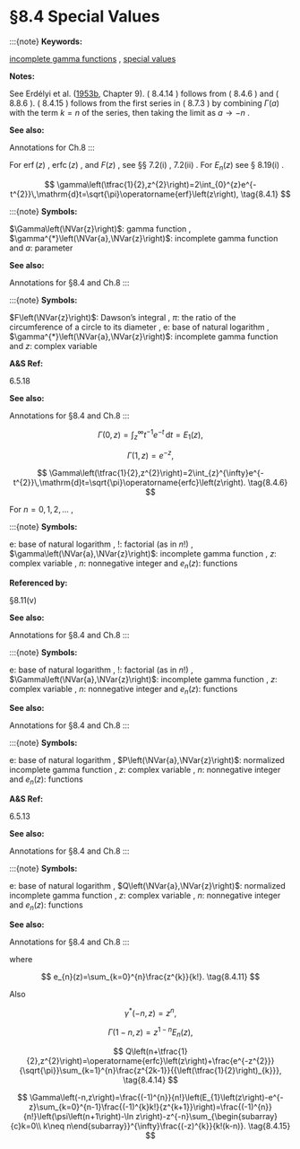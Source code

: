 # §8.4 Special Values

:::{note}
**Keywords:**

[incomplete gamma functions](http://dlmf.nist.gov/search/search?q=incomplete%20gamma%20functions) , [special values](http://dlmf.nist.gov/search/search?q=special%20values)

**Notes:**

See Erdélyi et al. ([1953b](./bib/E.html#bib752 "Higher Transcendental Functions. Vol. II"), Chapter 9). ( 8.4.14 ) follows from ( 8.4.6 ) and ( 8.8.6 ). ( 8.4.15 ) follows from the first series in ( 8.7.3 ) by combining $\Gamma\left(a\right)$ with the term $k=n$ of the series, then taking the limit as $a\rightarrow-n$ .

**See also:**

Annotations for Ch.8
:::

For $\operatorname{erf}\left(z\right)$ , $\operatorname{erfc}\left(z\right)$ , and $F\left(z\right)$ , see §§ 7.2(i) , 7.2(ii) . For $E_{n}\left(z\right)$ see § 8.19(i) .


<a id="E1"></a>
$$
\gamma\left(\tfrac{1}{2},z^{2}\right)=2\int_{0}^{z}e^{-t^{2}}\,\mathrm{d}t=\sqrt{\pi}\operatorname{erf}\left(z\right), \tag{8.4.1}
$$

:::{note}
**Symbols:**

$\Gamma\left(\NVar{z}\right)$: gamma function , $\gamma^{*}\left(\NVar{a},\NVar{z}\right)$: incomplete gamma function and $a$: parameter

**See also:**

Annotations for §8.4 and Ch.8
:::

:::{note}
**Symbols:**

$F\left(\NVar{z}\right)$: Dawson’s integral , $\pi$: the ratio of the circumference of a circle to its diameter , $\mathrm{e}$: base of natural logarithm , $\gamma^{*}\left(\NVar{a},\NVar{z}\right)$: incomplete gamma function and $z$: complex variable

**A&S Ref:**

6.5.18

**See also:**

Annotations for §8.4 and Ch.8
:::


<a id="E4"></a>
$$
\Gamma\left(0,z\right)=\int_{z}^{\infty}t^{-1}e^{-t}\,\mathrm{d}t=E_{1}\left(z\right), \tag{8.4.4}
$$


<a id="E5"></a>
$$
\Gamma\left(1,z\right)=e^{-z}, \tag{8.4.5}
$$


<a id="E6"></a>
$$
\Gamma\left(\tfrac{1}{2},z^{2}\right)=2\int_{z}^{\infty}e^{-t^{2}}\,\mathrm{d}t=\sqrt{\pi}\operatorname{erfc}\left(z\right). \tag{8.4.6}
$$

For $n=0,1,2,\dots$ ,

:::{note}
**Symbols:**

$\mathrm{e}$: base of natural logarithm , $!$: factorial (as in $n!$) , $\gamma\left(\NVar{a},\NVar{z}\right)$: incomplete gamma function , $z$: complex variable , $n$: nonnegative integer and $e_{n}(z)$: functions

**Referenced by:**

§8.11(v)

**See also:**

Annotations for §8.4 and Ch.8
:::

:::{note}
**Symbols:**

$\mathrm{e}$: base of natural logarithm , $!$: factorial (as in $n!$) , $\Gamma\left(\NVar{a},\NVar{z}\right)$: incomplete gamma function , $z$: complex variable , $n$: nonnegative integer and $e_{n}(z)$: functions

**See also:**

Annotations for §8.4 and Ch.8
:::

:::{note}
**Symbols:**

$\mathrm{e}$: base of natural logarithm , $P\left(\NVar{a},\NVar{z}\right)$: normalized incomplete gamma function , $z$: complex variable , $n$: nonnegative integer and $e_{n}(z)$: functions

**A&S Ref:**

6.5.13

**See also:**

Annotations for §8.4 and Ch.8
:::

:::{note}
**Symbols:**

$\mathrm{e}$: base of natural logarithm , $Q\left(\NVar{a},\NVar{z}\right)$: normalized incomplete gamma function , $z$: complex variable , $n$: nonnegative integer and $e_{n}(z)$: functions

**See also:**

Annotations for §8.4 and Ch.8
:::

where


<a id="E11"></a>
$$
e_{n}(z)=\sum_{k=0}^{n}\frac{z^{k}}{k!}. \tag{8.4.11}
$$

Also


<a id="E12"></a>
$$
\gamma^{*}\left(-n,z\right)=z^{n}, \tag{8.4.12}
$$


<a id="E13"></a>
$$
\Gamma\left(1-n,z\right)=z^{1-n}E_{n}\left(z\right), \tag{8.4.13}
$$


<a id="E14"></a>
$$
Q\left(n+\tfrac{1}{2},z^{2}\right)=\operatorname{erfc}\left(z\right)+\frac{e^{-z^{2}}}{\sqrt{\pi}}\sum_{k=1}^{n}\frac{z^{2k-1}}{{\left(\tfrac{1}{2}\right)_{k}}}, \tag{8.4.14}
$$


<a id="E15"></a>
$$
\Gamma\left(-n,z\right)=\frac{(-1)^{n}}{n!}\left(E_{1}\left(z\right)-e^{-z}\sum_{k=0}^{n-1}\frac{(-1)^{k}k!}{z^{k+1}}\right)=\frac{(-1)^{n}}{n!}\left(\psi\left(n+1\right)-\ln z\right)-z^{-n}\sum_{\begin{subarray}{c}k=0\\
k\neq n\end{subarray}}^{\infty}\frac{(-z)^{k}}{k!(k-n)}. \tag{8.4.15}
$$
